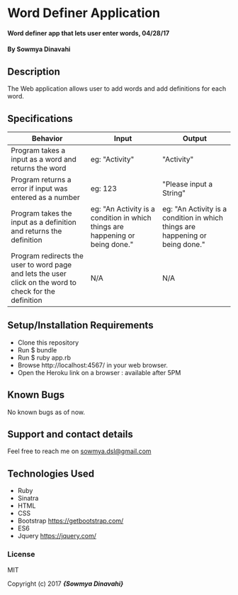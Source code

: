 # Word Definer Application

#### Word definer app that lets user enter words, 04/28/17

#### By Sowmya Dinavahi

## Description

The Web application allows user to add words  and add definitions for each word.

## Specifications

| Behavior | Input | Output |
|----------|-------|--------|
|Program takes a input as a word and returns the word     |   eg: "Activity"   |  "Activity"     |
| Program returns a error if input was entered as a number |   eg: 123 |   "Please input a String"     |
| Program takes the input as a definition and returns the definition | eg: "An Activity is a condition in which things are happening or being done."  | eg: "An Activity is a condition in which things are happening or being done."|
|Program redirects the user to word page and lets the user click on the word to check for the definition | N/A | N/A |

## Setup/Installation Requirements

* Clone this repository
* Run $ bundle
* Run $ ruby app.rb
* Browse http://localhost:4567/ in your web browser.
* Open the Heroku link on a browser : available after 5PM

## Known Bugs

No known bugs as of now.

## Support and contact details

Feel free to reach me on sowmya.dsl@gmail.com

## Technologies Used

* Ruby
* Sinatra
* HTML
* CSS
* Bootstrap https://getbootstrap.com/
* ES6
* Jquery https://jquery.com/

### License

MIT

Copyright (c) 2017 **_{Sowmya Dinavahi}_**
